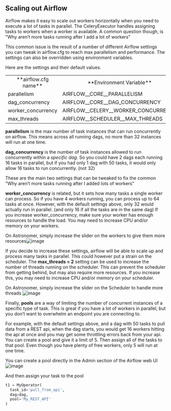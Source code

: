 ## Scaling out Airflow

Airflow makes it easy to scale out workers horizontally when you need to execute a lot of tasks in parallel. The CeleryExecutor handles assigning tasks to workers when a worker is available. A common question though, is "Why aren’t more tasks running after I add a lot of workers"

This common issue is the result of a number of different Airflow settings you can tweak in airflow.cfg to reach max parallelism and performance. The settings can also be overridden using environment variables.

Here are the settings and their default values.

<table>
  <tr>
    <td align="center">**airflow.cfg name**</td>
    <td align="center">**Environment Variable**</td>
    <td align="center">**Default Value**</td>
  </tr>
  <tr>
    <td>parallelism</td>
    <td>AIRFLOW__CORE__PARALLELISM</td>
    <td align="center">32</td>
  </tr>
  <tr>
    <td>dag_concurrency</td>
    <td>AIRFLOW__CORE__DAG_CONCURRENCY</td>
    <td align="center">16</td>
  </tr>
  <tr>
    <td>worker_concurrency</td>
    <td>AIRFLOW__CELERY__WORKER_CONCURRENCY</td>
    <td align="center">16</td>
  </tr>
  <tr>
    <td>max_threads</td>
    <td>AIRFLOW__SCHEDULER__MAX_THREADS</td>
    <td align="center">2</td>
  </tr>
</table>


**parallelism** is the max number of task instances that can run concurrently on airflow. This means across all running dags, no more than 32 instances will run at one time.

**dag_concurrency** is the number of task instances allowed to run concurrently within a *specific dag*. So you could have 2 dags each running 16 tasks in parallel, but if you had only 1 dag with 50 tasks, it would only allow 16 tasks to run concurrently. (not 32)

These are the main two settings that can be tweaked to fix the common "Why aren’t more tasks running after I added lots of workers"

**worker_concurrency** is related, but it sets how many tasks a single worker can process. So if you have 4 workers running, you can process up to 64 tasks at once. However, with the default settings above, only 32 would actually run in parallel. (and only 16 if all the tasks are in the same dag) If you increase worker_concurrency, make sure your worker has enough resources to handle the load. You may need to increase CPU and/or memory on your workers.

On Astronomer, simply increase the slider on the workers to give them more resources![image](assets2.astronomer.io/main/guides/airflow-scaling-workers/worker_slider.png)

If you decide to increase these settings, airflow will be able to scale up and process many tasks in parallel. This could however put a strain on the scheduler. The **max_threads = 2** setting can be used to increase the number of threads running on the scheduler. This can prevent the scheduler from getting behind, but may also require more resources. If you increase this, you may need to increase CPU and/or memory on your scheduler.

On Astronomer, simply increase the slider on the Scheduler to handle more threads
![image](assets2.astronomer.io/main/guides/airflow-scaling-workers/scheduler.png)

Finally, **pools** are a way of limiting the number of concurrent instances of a specific type of task. This is great if you have a lot of workers in parallel, but you don’t want to overwhelm an endpoint you are connecting to.

For example, with the default settings above, and a dag with 50 tasks to pull data from a REST api, when the dag starts, you would get 16 workers hitting the api at once and you may get some throttling errors back from your api. You can create a pool and give it a limit of 5. Then assign all of the tasks to that pool. Even though you have plenty of free workers, only 5 will run at one time.

You can create a pool directly in the Admin section of the Airflow web UI
![image](https://assets2.astronomer.io/main/guides/airflow-scaling-workers/create_pool.png)

And then assign your task to the pool
```python
t1 = MyOperator(
  task_id='pull_from_api',
  dag=dag,
  pool='My_REST_API'
)
```
